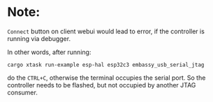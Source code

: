 # Note:
`Connect` button on client webui would lead to error, if the controller is running via debugger.

In other words, after running:
```shell
cargo xtask run-example esp-hal esp32c3 embassy_usb_serial_jtag
```
do the `CTRL+C`, otherwise the terminal occupies the serial port.
So the controller needs to be flashed, but not occupied by another JTAG consumer.
